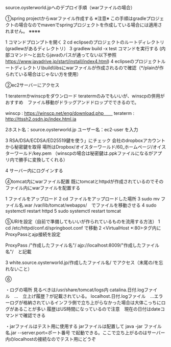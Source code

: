 source.oysterworld.jpへのデプロイ手順（warファイルの場合）

①spring projectからwarファイル作成する
※注意※
この手順はgradleプロジェクトの場合なのでmavenでspringプロジェクトを作成している場合には適用されません。
※※※※

1 コマンドプロンプトを開く
2 cd eclipseのプロジェクトのルートディレクトリ(gradlewがあるディレクトリ）
3 gradlew build -x test コマンドを実行する
(内部コマンド～と出たらjavaのパスが通ってない以下参照 https://www.javadrive.jp/start/install/index4.html)
4 eclipseのプロジェクトルートディレクトリ\build\libsにwarファイルが作成されるので確認（*/plainが作られている場合はじゃない方を使用）

②ec2サーバーにアクセス


1 teratermかwinscpをダウンロード
teratermのみでもいいが、winscpの併用がおすすめ　ファイル移動がドラッグアンドドロップでできるので。

winscp : https://winscp.net/eng/download.php　　
teraterm : http://ttssh2.osdn.jp/index.html.ja

2ホスト名：source.oysterworld.jp
ユーザー名：ec2-user
を入力

3 
RSA/DSA/ECDSA/ED25519鍵を使う」にチェック
会社のdropboxアカウントから秘密鍵を取得
場所はDropbox/オイスターワールド/60_ホームページ/オイスターワールド/key.pem
（winscpの場合は秘密鍵は.ppkファイルになるがアプリ内で勝手に変換してくれる）

4 サーバー内にログインする


④tomcat内にwarファイル配置
既にtomcatとhttpdが作成されているのでそのファイル内にwarファイルを配置する

1 ファイルをアップロード
2 cd ファイルをアップロードした場所
3 sudo mv ファイル名.war /var/lib/tomcat/webapps/　でファイルを移動させる
4 sudo systemctl restart httpd
5 sudo systemctl restart tomcat



⑤URIを設定（自前で準備してもいいが作られているものを流用する方法）
1 cd /etc/httpd/conf.d/springboot.conf
で移動
2 
<VirtualHost *:80>タグ内にProxyPassとajp接続を設定

ProxyPass /"作成したファイル名"/ ajp://localhost:8009/"作成したファイル名"/　と記載

3
white.source.oysterworld.jp/作成したファイル名/
でアクセス（末尾の/を忘れないこと）


⑥

・ログの場所
見るべきは/usr/share/tomcat/logs内
catalina.日付.logファイル　…　立上げ履歴？が記載されている。
localhost.日付.logファイル　…エラーログが格納されているインフラ側で立ち上がらなかった場合は大体こっちにログがあることが多い
履歴はUS時間になっているので注意　現在の日付はdateコマンドで確認できる

・jarファイルはテスト用に使用する
jarファイルは配置して
java -jar ファイル名.jar --server.port=ポート番号
で起動できる。ここで立ち上がるのはサーバー内のlocalhostの接続なのでテスト用にどうぞ








